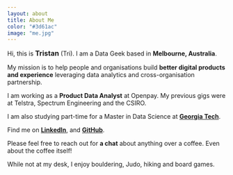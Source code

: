 ```yaml
---
layout: about
title: About Me
color: "#3d61ac"
image: "me.jpg"
---
```

Hi, this is <span class="red-text" style="font-size: 16px"> **Tristan**</span> (Tri). I am a Data Geek based in <span class="red-text">**Melbourne, Australia**</span>. 

My mission is to help people and organisations build <span class="red-text">**better digital products and experience**</span> leveraging data analytics and cross-organisation partnership.

I am working as a <span class="red-text">**Product Data Analyst**</span> at Openpay. My previous gigs were at Telstra, Spectrum Engineering and the CSIRO. 

I am also studying part-time for a Master in Data Science at [**Georgia Tech**](https://www.gatech.edu/). 

Find me on [**LinkedIn**](https://www.linkedin.com/in/tristan-q-nguyen), and [**GitHub**](https://github.com/tri47).

Please feel free to reach out for <span class="red-text">**a chat**</span> about anything over a coffee. Even about the coffee itself!

While not at my desk, I enjoy bouldering, Judo, hiking and board games.


